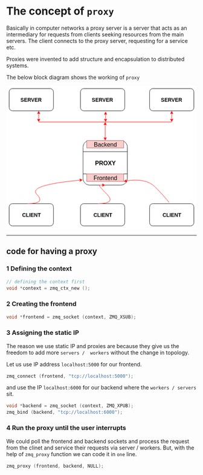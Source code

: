 # The concept of `proxy`

Basically in computer networks a proxy server is a server that acts as an intermediary for requests from clients seeking resources from the main servers. The client connects to the proxy server, requesting for a service etc.

Proxies were invented to add structure and encapsulation to distributed systems.

The below block diagram shows the working of `proxy`

![proxy](proxy.png)

----------------
## code for having a proxy

### 1 Defining the context
```c
// defining the context first
void *context = zmq_ctx_new ();
```

### 2 Creating the frontend

```c
void *frontend = zmq_socket (context, ZMQ_XSUB);
```

### 3 Assigning the static IP

The reason we use static IP and proxies are because they give us the freedom to add more `servers /  workers` without the change in topology.

Let us use IP address `localhost:5000` for our frontend.

```c
zmq_connect (frontend, "tcp://localhost:5000");
```

and use the IP `localhost:6000` for our backend where the `workers / servers` sit.

```c
void *backend = zmq_socket (context, ZMQ_XPUB);
zmq_bind (backend, "tcp://localhost:6000");
```

### 4 Run the proxy until the user interrupts

We could poll the frontend and backend sockets and process the request from the clinet and service their requests via server / workers.
But, with the help of `zmq_proxy` function we can code it in `one` line.

```c
zmq_proxy (frontend, backend, NULL);
```

